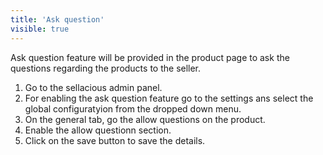 ```yaml
---
title: 'Ask question'
visible: true
---
```


Ask question feature will be provided in the product page to ask the questions regarding the products to the seller.
1. Go to the sellacious admin panel.
2. For enabling the ask question feature go to the settings ans select the global configuratyion from the dropped down menu.
3. On the general tab, go the allow questions on the product.
4. Enable the allow questionn section.
5. Click on the save button to save the details.